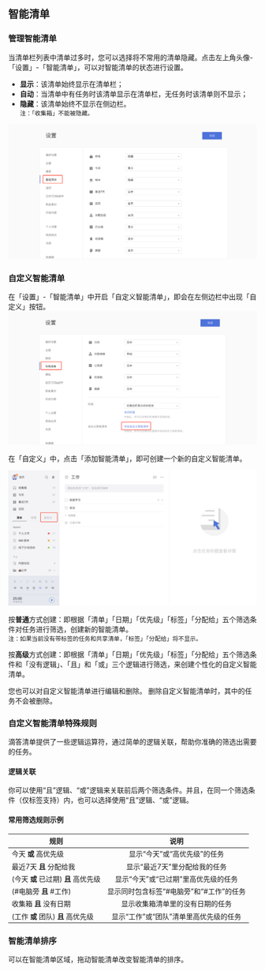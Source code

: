 ## 智能清单

### 管理智能清单

当清单栏列表中清单过多时，您可以选择将不常用的清单隐藏。点击左上角头像-「设置」-「智能清单」，可以对智能清单的状态进行设置。

* **显示**：该清单始终显示在清单栏；
* **自动**：当清单中有任务时该清单显示在清单栏，无任务时该清单则不显示；
* **隐藏**：该清单始终不显示在侧边栏。
  <br>`注：「收集箱」不能被隐藏。` 

![](../../images/web/25.png)

### 自定义智能清单

在「设置」-「智能清单」中开启「自定义智能清单」，即会在左侧边栏中出现「自定义」按钮。
![](../../images/web/26.png)

在「自定义」中，点击「添加智能清单」，即可创建一个新的自定义智能清单。 

![](../../images/web/27.png)

按**普通**方式创建：即根据「清单」「日期」「优先级」「标签」「分配给」五个筛选条件对任务进行筛选，创建新的智能清单。 <br >`注：如果当前没有带标签的任务和共享清单，「标签」「分配给」将不显示。`

按**高级**方式创建：即根据「清单」「日期」「优先级」「标签」「分配给」五个筛选条件和「没有逻辑」、「且」和「或」三个逻辑进行筛选，来创建个性化的自定义智能清单。

您也可以对自定义智能清单进行编辑和删除。 删除自定义智能清单时，其中的任务不会被删除。

### 自定义智能清单特殊规则

滴答清单提供了一些逻辑运算符，通过简单的逻辑关联，帮助你准确的筛选出需要的任务。

#### 逻辑关联

你可以使用“且”逻辑、“或”逻辑来关联前后两个筛选条件。并且，在同一个筛选条件（仅标签支持）内，也可以选择使用“且”逻辑、“或”逻辑。

#### 常用筛选规则示例

| 规则 | 说明 |
| --- | :---: |
| 今天 **或** 高优先级 | 显示“今天”或“高优先级”的任务 |
| 最近7天 **且** 分配给我 | 显示“最近7天”里分配给我的任务 |
| (今天 **或** 已过期) **且** 高优先级 | 显示“今天”或“已过期”里高优先级的任务 |
| (#电脑旁 **且** #工作) | 显示同时包含标签“#电脑旁”和“#工作”的任务 |
| 收集箱 **且** 没有日期 | 显示收集箱清单里的没有日期的任务 |
| (工作 **或** 团队) **且** 高优先级 | 显示“工作”或“团队”清单里高优先级的任务 |

### 智能清单排序

可以在智能清单区域，拖动智能清单改变智能清单的排序。


